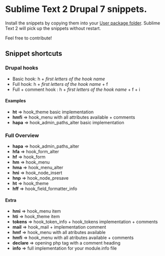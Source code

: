 # Sublime Text 2 Drupal 7 snippets. #

Install the snippets by copying them into your [User package folder](http://docs.sublimetext.info/en/latest/basic_concepts.html#the-user-package). Sublime Text 2 will pick up the snippets without restart.

Feel free to contribute!

## Snippet shortcuts ##

### Drupal hooks ###
* Basic hook: h + *first letters of the hook name*
* Full hook:  h + *first letters of the hook name* + f
* Full + comment hook : h + *first letters of the hook name* + f + i

#### Examples ####
* **ht** => hook_theme basic implementation
* **hmfi** => hook_menu with all attributes available + comments
* **hapa** => hook_admin_paths_alter basic implementation

### Full Overview ###
* **hapa** => hook_admin_paths_alter
* **hfa** => hook_form_alter
* **hf** => hook_form
* **hm** => hook_menu
* **hma** => hook_menu_alter
* **hni** => hook_node_insert
* **hnp** => hook_node_presave
* **ht** => hook_theme
* **hff** => hook_field_formatter_info

#### Extra ####

* **hmi** => hook_menu item
* **hti** => hook_theme item
* **tokens** => hook_token_info + hook_tokens implementation + comments
* **mail** => hook_mail + implementation comment
* **hmf** => hook_menu with all atributes available
* **hmfi** => hook_menu with all atributes available + comments
* **declare** => opening php tag with a comment heading
* **info** => full implementation for your module.info file
